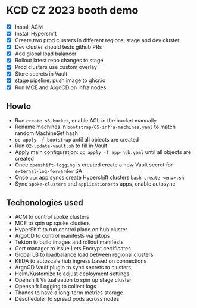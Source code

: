 # KCD CZ 2023 booth demo

* [x] Install ACM
* [x] Install Hypershift
* [x] Create two prod clusters in different regions, stage and dev cluster
* [x] Dev cluster should tests github PRs
* [x] Add global load balancer
* [x] Rollout latest repo changes to stage
* [x] Prod clusters use custom overlay
* [x] Store secrets in Vault
* [x] stage pipeline: push image to ghcr.io
* [x] Run MCE and ArgoCD on infra nodes

## Howto

* Run `create-s3-bucket`, enable ACL in the bucket manually
* Rename machines in `bootstrap/05-infra-machines.yaml` to match random MachineSet hash
* `oc apply -f bootstrap` until all objects are created
* Run `02-update-vault.sh` to fill in Vault
* Apply main configuration: `oc apply -f app-hub.yaml` until all objects are created
* Once `openshift-logging` is created create a new Vault secret for `external-log-forwarder` SA
* Once `acm` app syncs create Hypershift clusters `bash create-<env>.sh`
* Sync `spoke-clusters` and `applicationsets` apps, enable autosync

## Techonologies used

* ACM to control spoke clusters
* MCE to spin up spoke clusters
* HyperShift to run control plane on hub cluster
* ArgoCD to control manifests via gitops
* Tekton to build images and rollout manifests
* Cert manager to issue Lets Encrypt certificates
* Global LB to loadbalance load between regional clusters
* KEDA to autoscale hub ingress based on connections
* ArgoCD Vault plugin to sync secrets to clusters
* Helm/Kustomize to adjust deployment settings
* Openshift Virtualization to spin up stage cluster
* Openshift Logging to collect logs
* Thanos to have a long-term metrics storage
* Descheduler to spread pods across nodes

